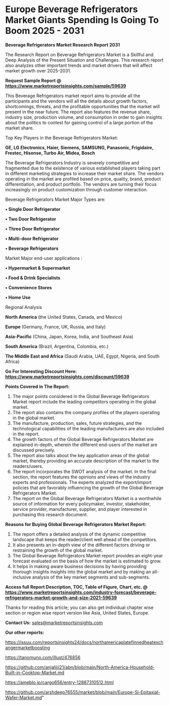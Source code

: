  # Europe Beverage Refrigerators Market Giants Spending Is Going To Boom 2025 - 2031

<strong>Beverage Refrigerators Market Research Report 2031</strong>

The Research Report on Beverage Refrigerators Market is a Skillful and Deep Analysis of the Present Situation and Challenges. This research report also analyzes other important trends and market drivers that will affect market growth over 2025-2031.

<strong>Request Sample Report @ <a href=https://www.marketreportsinsights.com/sample/59639>https://www.marketreportsinsights.com/sample/59639</a></strong>

This Beverage Refrigerators market report aims to provide all the participants and the vendors will all the details about growth factors, shortcomings, threats, and the profitable opportunities that the market will present in the near future. The report also features the revenue share, industry size, production volume, and consumption in order to gain insights about the politics to contest for gaining control of a large portion of the market share.

Top Key Players in the Beverage Refrigerators Market:

<strong>GE, LG Electronics, Haier, Siemens, SAMSUNG, Panasonic, Frigidaire, Frestec, Hisense, Turbo Air, Midea, Bosch</strong>

The Beverage Refrigerators Industry is severely competitive and fragmented due to the existence of various established players taking part in different marketing strategies to increase their market share. The vendors operating in the market are profiled based on price, quality, brand, product differentiation, and product portfolio. The vendors are turning their focus increasingly on product customization through customer interaction.

Beverage Refrigerators Market Major Types are:

<strong>• Single Door Refrigerator

• Two Door Refrigerator

• Three Door Refrigerator

• Multi-door Refrigerator

• Beverage Refrigerators</strong>

Market Major end-user applications :

<strong>• Hypermarket & Supermarket

• Food & Drink Specialists

• Convenience Stores

• Home Use</strong>

Regional Analysis

</u><strong><b>North America</b></strong> (the United States, Canada, and Mexico)

<strong><b>Europe </b></strong>(Germany, France, UK, Russia, and Italy)

<strong><b>Asia-Pacific</b></strong> (China, Japan, Korea, India, and Southeast Asia)

<strong><b>South America</b></strong> (Brazil, Argentina, Colombia, etc.)

<strong><b>The Middle East and Africa</b></strong> (Saudi Arabia, UAE, Egypt, Nigeria, and South Africa)

<strong>Go For Interesting Discount Here: <a href=https://www.marketreportsinsights.com/discount/59639>https://www.marketreportsinsights.com/discount/59639</a></strong>

<strong>Points Covered in The Report:</strong>
<ol>
  <li>The major points considered in the Global Beverage Refrigerators Market report include the leading competitors operating in the global market.</li>
  <li>The report also contains the company profiles of the players operating in the global market.</li>
  <li>The manufacture, production, sales, future strategies, and the technological capabilities of the leading manufacturers are also included in the report.</li>
  <li>The growth factors of the Global Beverage Refrigerators Market are explained in-depth, wherein the different end-users of the market are discussed precisely.</li>
  <li>The report also talks about the key application areas of the global market, thereby providing an accurate description of the market to the readers/users.</li>
  <li>The report incorporates the SWOT analysis of the market. In the final section, the report features the opinions and views of the industry experts and professionals. The experts analyzed the export/import policies that are favorably influencing the growth of the Global Beverage Refrigerators Market.</li>
  <li>The report on the Global Beverage Refrigerators Market is a worthwhile source of information for every policymaker, investor, stakeholder, service provider, manufacturer, supplier, and player interested in purchasing this research document.</li>
</ol>
<strong>Reasons for Buying Global Beverage Refrigerators Market Report:</strong>

<ol>
  <li>The report offers a detailed analysis of the dynamic competitive landscape that keeps the reader/client well ahead of the competitors.</li>
  <li>It also presents an in-depth view of the different factors driving or restraining the growth of the global market.</li>
  <li>The Global Beverage Refrigerators Market report provides an eight-year forecast evaluated on the basis of how the market is estimated to grow.</li>
  <li>It helps in making aware business decisions by having providing thorough insights insights into the global market and by making an all-inclusive analysis of the key market segments and sub-segments.</li>
</ol>
<strong>Access full Report Description, TOC, Table of Figure, Chart, etc. @ <a href=https://www.marketreportsinsights.com/industry-forecast/beverage-refrigerators-market-growth-and-size-2021-59639>https://www.marketreportsinsights.com/industry-forecast/beverage-refrigerators-market-growth-and-size-2021-59639</a></strong>


Thanks for reading this article; you can also get individual chapter wise section or region wise report version like Asia, United States, Europe.

<strong>Contact Us:</strong>
sales@marketreportsinsights.com

<strong>Our other reports:</strong>

<a href=https://issuu.com/reportsinsights24/docs/northamericaplatefinnedheatexchangermarketboosting>https://issuu.com/reportsinsights24/docs/northamericaplatefinnedheatexchangermarketboosting</a>

<a href=https://tanomuno.com/illust/476856>https://tanomuno.com/illust/476856</a>

<a href=https://github.com/anjaliiii21/abn/blob/main/North-America-Household-Built-in-Cooktop-Market.md>https://github.com/anjaliiii21/abn/blob/main/North-America-Household-Built-in-Cooktop-Market.md</a>

<a href=https://ameblo.jp/cargo656/entry-12887310512.html>https://ameblo.jp/cargo656/entry-12887310512.html</a>

<a href=https://github.com/arshdeep76555/market/blob/main/Europe-Si-Epitaxial-Wafer-Market.md>https://github.com/arshdeep76555/market/blob/main/Europe-Si-Epitaxial-Wafer-Market.md</a>"
